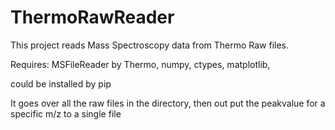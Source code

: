# ThermoRawReader

This project reads Mass Spectroscopy data from Thermo Raw files.

Requires:
MSFileReader by Thermo,
numpy, ctypes, matplotlib,

could be installed by pip

It goes over all the raw files in the directory, then out put the peakvalue for a specific m/z to a single file

